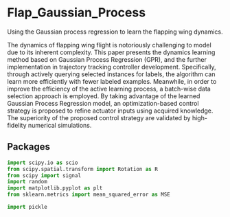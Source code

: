 # Flap_Gaussian_Process
Using the Gaussian process regression to learn the flapping wing dynamics.

The dynamics of flapping wing flight is notoriously challenging to model due to its inherent complexity. 
This paper presents the dynamics learning method based on Gaussian Process Regression (GPR), and the further implementation 
in trajectory tracking controller development. Specifically, through actively querying selected instances for labels, 
the algorithm can learn more efficiently with fewer labeled examples. 
Meanwhile, in order to improve the efficiency of the active learning process, 
a batch-wise data selection approach is employed. By taking advantage of the learned Gaussian Process Regression model, 
an optimization-based control strategy is proposed to refine actuator inputs using acquired knowledge. 
The superiority of the proposed control strategy are validated by high-fidelity numerical simulations.

## Packages
```python
import scipy.io as scio
from scipy.spatial.transform import Rotation as R
from scipy import signal
import random
import matplotlib.pyplot as plt
from sklearn.metrics import mean_squared_error as MSE

import pickle
```
